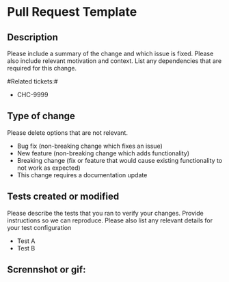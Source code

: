 # Pull Request Template

## Description

Please include a summary of the change and which issue is fixed. Please also include relevant motivation and context. List any dependencies that are required for this change.

#Related tickets:#
  - CHC-9999

## Type of change

Please delete options that are not relevant.

- Bug fix (non-breaking change which fixes an issue)
- New feature (non-breaking change which adds functionality)
- Breaking change (fix or feature that would cause existing functionality to not work as expected)
- This change requires a documentation update

## Tests created or modified 

Please describe the tests that you ran to verify your changes. Provide instructions so we can reproduce. Please also list any relevant details for your test configuration

- Test A
- Test B


## Scrennshot or gif:

